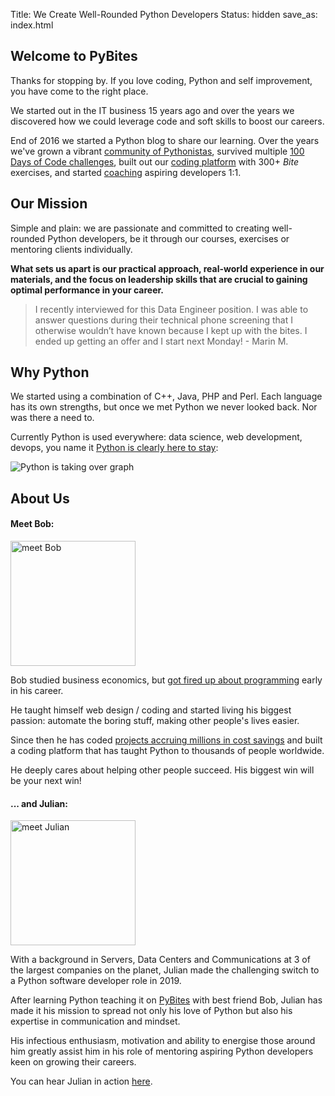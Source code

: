 Title: We Create Well-Rounded Python Developers
Status: hidden
save_as: index.html

## Welcome to PyBites

Thanks for stopping by. If you love coding, Python and self improvement, you have come to the right place.

We started out in the IT business 15 years ago and over the years we discovered how we could leverage code and soft skills to boost our careers.

End of 2016 we started a Python blog to share our learning. Over the years we've grown a vibrant [community of Pythonistas](pages/community.html), survived multiple [100 Days of Code challenges](pages/100days.html), built out our [coding platform](https://codechalleng.es/) with 300+ _Bite_ exercises, and started [coaching](pages/apply.html) aspiring developers 1:1.

## Our Mission

Simple and plain: we are passionate and committed to creating well-rounded Python developers, be it through our courses, exercises or mentoring clients individually.

**What sets us apart is our practical approach, real-world experience in our materials, and the focus on leadership skills that are crucial to gaining optimal performance in your career.**

> I recently interviewed for this Data Engineer position. I was able to answer questions during their technical phone screening that I otherwise wouldn’t have known because I kept up with the bites. I ended up getting an offer and I start next Monday! - Marin M.

## Why Python

We started using a combination of C++, Java, PHP and Perl. Each language has its own strengths, but once we met Python we never looked back. Nor was there a need to.

Currently Python is used everywhere: data science, web development, devops, you name it <a href="https://stackoverflow.blog/2017/09/06/incredible-growth-python/" target="_blank">Python is clearly here to stay</a>:

<img src="images/python-growth.png" alt="Python is taking over graph" style="max-width: 600px;">

## About Us

#### Meet Bob:

<img src="https://codechalleng.es/static/img/bob.jpeg" alt="meet Bob" style="width:200px;">

Bob studied business economics, but <a href="http://www.blog.pythonlibrary.org/2019/12/02/pydev-of-the-week-bob-belderbos/" target="_blank">got fired up about programming</a> early in his career.

He taught himself web design / coding and started living his biggest passion: automate the boring stuff, making other people's lives easier.

Since then he has coded <a href="https://blogs.oracle.com/jobsatoracle/bob-belderbos-career-success-story:-leveraging-your-brand-and-network-to-achieve-career-aspirations" target="_blank">projects accruing millions in cost savings</a> and built a coding platform that has taught Python to thousands of people worldwide.

He deeply cares about helping other people succeed. His biggest win will be your next win!

#### ... and Julian:

<img src="https://pybit.es/images/julian.jpg" alt="meet Julian" style="width:200px;">

With a background in Servers, Data Centers and Communications at 3 of the largest companies on the planet, Julian made the challenging switch to a Python software developer role in 2019.

After learning Python teaching it on <a href="https://pybit.es" target="_blank">PyBites</a> with best friend Bob, Julian has made it his mission to spread not only his love of Python but also his expertise in communication and mindset.

His infectious enthusiasm, motivation and ability to energise those around him greatly assist him in his role of mentoring aspiring Python developers keen on growing their careers.

You can hear Julian in action <a href="https://testandcode.com/60" target="_blank">here</a>.
